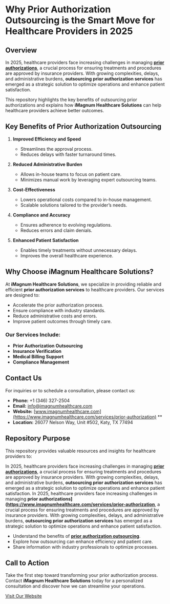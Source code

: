 # Why Prior Authorization Outsourcing is the Smart Move for Healthcare Providers in 2025

## Overview

In 2025, healthcare providers face increasing challenges in managing **[prior authorizations](https://www.imagnumhealthcare.com/services/prior-authorization)**, a crucial process for ensuring treatments and procedures are approved by insurance providers. With growing complexities, delays, and administrative burdens, **outsourcing prior authorization services** has emerged as a strategic solution to optimize operations and enhance patient satisfaction.

This repository highlights the key benefits of outsourcing prior authorizations and explains how **iMagnum Healthcare Solutions** can help healthcare providers achieve better outcomes.



## Key Benefits of Prior Authorization Outsourcing

1. **Improved Efficiency and Speed**
   - Streamlines the approval process.
   - Reduces delays with faster turnaround times.

2. **Reduced Administrative Burden**
   - Allows in-house teams to focus on patient care.
   - Minimizes manual work by leveraging expert outsourcing teams.

3. **Cost-Effectiveness**
   - Lowers operational costs compared to in-house management.
   - Scalable solutions tailored to the provider’s needs.

4. **Compliance and Accuracy**
   - Ensures adherence to evolving regulations.
   - Reduces errors and claim denials.

5. **Enhanced Patient Satisfaction**
   - Enables timely treatments without unnecessary delays.
   - Improves the overall healthcare experience.



## Why Choose iMagnum Healthcare Solutions?

At **iMagnum Healthcare Solutions**, we specialize in providing reliable and efficient **prior authorization services** to healthcare providers. Our services are designed to:

- Accelerate the prior authorization process.
- Ensure compliance with industry standards.
- Reduce administrative costs and errors.
- Improve patient outcomes through timely care.

### Our Services Include:
- **Prior Authorization Outsourcing**
- **Insurance Verification**
- **Medical Billing Support**
- **Compliance Management**



## Contact Us

For inquiries or to schedule a consultation, please contact us:

- **Phone:** +1 (346) 327-2504  
- **Email:** info@imagnumhealthcare.com  
- **Website:** [www.imagnumhealthcare.com](https://www.imagnumhealthcare.com/services/prior-authorization) ** 
- **Location:** 26077 Nelson Way, Unit #502, Katy, TX 77494  



## Repository Purpose

This repository provides valuable resources and insights for healthcare providers to:

In 2025, healthcare providers face increasing challenges in managing **[prior authorizations](https://www.imagnumhealthcare.com/services/prior-authorization)**, a crucial process for ensuring treatments and procedures are approved by insurance providers. With growing complexities, delays, and administrative burdens, **outsourcing prior authorization services** has emerged as a strategic solution to optimize operations and enhance patient satisfaction.
In 2025, healthcare providers face increasing challenges in managing **prior authorizations](https://www.imagnumhealthcare.com/services/prior-authorization**, a crucial process for ensuring treatments and procedures are approved by insurance providers. With growing complexities, delays, and administrative burdens, **outsourcing prior authorization services** has emerged as a strategic solution to optimize operations and enhance patient satisfaction.
- Understand the benefits of **[prior authorization outsourcing](https://www.imagnumhealthcare.com/services/prior-authorization)**.
- Explore how outsourcing can enhance efficiency and patient care.
- Share information with industry professionals to optimize processes.



## Call to Action

Take the first step toward transforming your prior authorization process.  
Contact **iMagnum Healthcare Solutions** today for a personalized consultation and discover how we can streamline your operations.

[Visit Our Website](https://www.imagnumhealthcare.com/services/prior-authorization)

